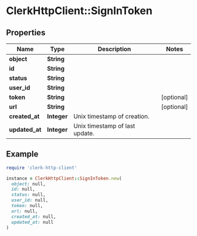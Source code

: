 # ClerkHttpClient::SignInToken

## Properties

| Name | Type | Description | Notes |
| ---- | ---- | ----------- | ----- |
| **object** | **String** |  |  |
| **id** | **String** |  |  |
| **status** | **String** |  |  |
| **user_id** | **String** |  |  |
| **token** | **String** |  | [optional] |
| **url** | **String** |  | [optional] |
| **created_at** | **Integer** | Unix timestamp of creation.  |  |
| **updated_at** | **Integer** | Unix timestamp of last update.  |  |

## Example

```ruby
require 'clerk-http-client'

instance = ClerkHttpClient::SignInToken.new(
  object: null,
  id: null,
  status: null,
  user_id: null,
  token: null,
  url: null,
  created_at: null,
  updated_at: null
)
```


